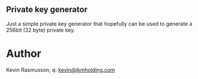 ## Private key generator

Just a simple private key generator that hopefully can be used to generate a 256bit (32 byte) private key.

# Author

Kevin Rasmusson, q: kevin@jkmholding.com
